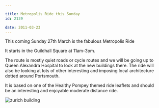 ```yaml
---

title: Metropolis Ride this Sunday
id: 2139

date: 2011-03-23
---
```


This coming Sunday 27th March is the fabulous Metropolis Ride

It starts in the Guildhall Square at 11am-3pm.

The route is mostly quiet roads or cycle routes and we will be going up to Queen Alexandra Hospital to look at the new buildings there. The ride will also be looking at lots of other interesting and imposing local architecture dotted around Portsmouth.

It is based on one of the Healthy Pompey themed ride leaflets and should be an interesting and enjoyable moderate distance ride.

![zurich building](/assets/zurich.jpg)
